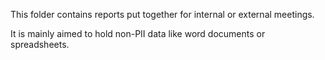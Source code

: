 This folder contains reports put together for internal or external meetings. 

It is mainly aimed to hold non-PII data like word documents or spreadsheets.
